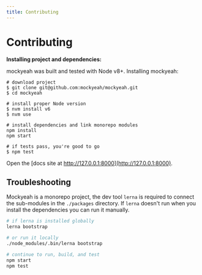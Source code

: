 ```yaml
---
title: Contributing
---
```


# Contributing

**Installing project and dependencies:**

mockyeah was built and tested with Node v8+. Installing mockyeah:

```shell
# download project
$ git clone git@github.com:mockyeah/mockyeah.git
$ cd mockyeah

# install proper Node version
$ nvm install v6
$ nvm use

# install dependencies and link monorepo modules
npm install
npm start

# if tests pass, you're good to go
$ npm test
```

Open the [docs site at http://127.0.0.1:8000](http://127.0.0.1:8000).

## Troubleshooting

Mockyeah is a monorepo project, the dev tool `lerna` is required to connect the sub-modules in the `./packages` directory. If `lerna` doesn't run when you install the dependencies you can run it manually.

```sh
# if lerna is installed globally
lerna bootstrap

# or run it locally
./node_modules/.bin/lerna bootstrap

# continue to run, build, and test
npm start
npm test
```
